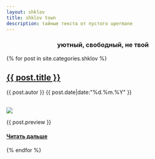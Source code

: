 ```yaml
---
layout: shklov
title: shklov town
description: тайные текста от пустого upermane
---
```


<h3 style="text-align: center; collor: #000">уютный, свободный, не твой</h3>

{% for post in site.categories.shklov %}


<div class="posts">
    <div class="post">
    <h2> <a href="{{ post.url|prepend: site.baseurl }}">{{ post.title }}</a></h2>
    <p>{{ post.autor }} {{ post.date|date:"%d.%m.%Y" }}</p>
    <br>
    <img src="{{ post.preview-img }}">
    <p>{{ post.preview }}</p>
    <h4> <a href="{{ post.url|prepend: site.baseurl }}">Читать дальше </a> </h4>
    </div>
</div>


{% endfor %}